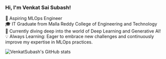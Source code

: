 

### Hi, I'm Venkat Sai Subash!
🌟 Aspiring MLOps Engineer <br/>
🎓 IT Graduate from Malla Reddy College of Engineering and Technology <br/>
🚀 Currently diving deep into the world of Deep Learning and Generative AI! <br/> 
💡 Always Learning: Eager to embrace new challenges and continuously improve my expertise in MLOps practices. <br/>

![VenkatSubash's GitHub stats](https://github-readme-stats.vercel.app/api?username=venkatsubash2003&show_icons=true&theme=radical)
